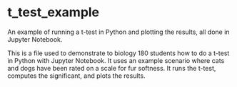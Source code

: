 # t_test_example
An example of running a t-test in Python and plotting the results, all done in Jupyter Notebook.

This is a file used to demonstrate to biology 180 students how to do a t-test in Python with Jupyter Notebook. 
It uses an example scenario where cats and dogs have been rated on a scale for fur softness.
It runs the t-test, computes the significant, and plots the results.
